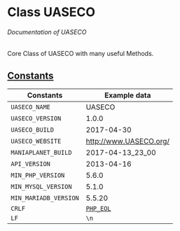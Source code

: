 # Class UASECO
###### Documentation of UASECO

Core Class of UASECO with many useful Methods.



## [Constants](_#Constants)


| Constants								| Example data
|-----------------------------------------------------------------------|-------------
| `UASECO_NAME`								| UASECO
| `UASECO_VERSION`							| 1.0.0
| `UASECO_BUILD`							| 2017-04-30
| `UASECO_WEBSITE`							| http://www.UASECO.org/
| `MANIAPLANET_BUILD`							| 2017-04-13_23_00
| `API_VERSION`								| 2013-04-16
| `MIN_PHP_VERSION`							| 5.6.0
| `MIN_MYSQL_VERSION`							| 5.1.0
| `MIN_MARIADB_VERSION`							| 5.5.20
| `CRLF`								| [`PHP_EOL`](http://php.net/manual/en/reserved.constants.php)
| `LF`									| `\n`
